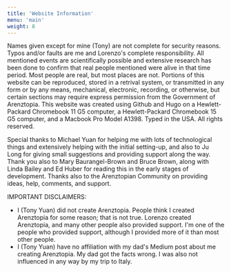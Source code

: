 ```yaml
---
title: 'Website Information'
menu: 'main'
weight: 8
---
```


Names given except for mine (Tony) are not complete for security reasons. Typos and/or faults are me and Lorenzo's  complete responsibility. All mentioned events are scientifically possible and extensive research has been done to confirm that real people mentioned were alive in that time period. Most people are real, but most places are not. Portions of this website can be reproduced, stored in a retrival system, or transmitted in any form or by any means, mechanical, electronic, recording, or otherwise, but certain sections may require express permission from the Government of Arenztopia. This website was created using Github and Hugo on a Hewlett-Packard Chromebook 11 G5 computer, a Hewlett-Packard Chromebook 15 G5 computer, and a Macbook Pro Model A1398. Typed in the USA. All rights reserved.

Special thanks to Michael Yuan for helping me with lots of technological things and extensively helping with the initial setting-up, and also to Ju Long for giving small suggestions and providing support along the way. Thank you also to Mary Baurangel-Brown and Bruce Brown, along with Linda Bailey and Ed Huber for reading this in the early stages of development. Thanks also to the Arenztopian Community on providing ideas, help, comments, and support. 

IMPORTANT DISCLAIMERS:
* I (Tony Yuan) did not create Arenztopia. People think I created Arenztopia for some reason; that is not true. Lorenzo created Arenztopia, and many other people also provided support. I'm one of the people who provided support, although I provided more of it than most other people.
* I (Tony Yuan) have no affiliation with my dad's Medium post about me creating Arenztopia. My dad got the facts wrong. I was also not influenced in any way by my trip to Italy.
